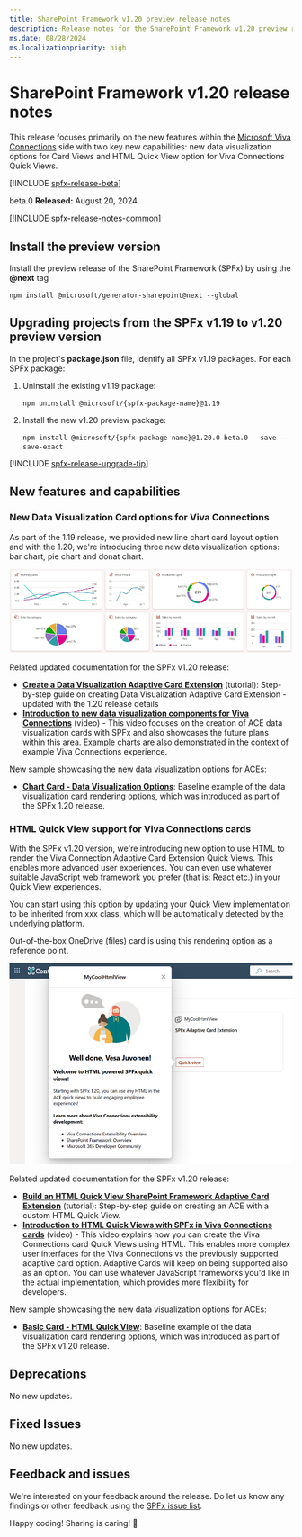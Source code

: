 ```yaml
---
title: SharePoint Framework v1.20 preview release notes
description: Release notes for the SharePoint Framework v1.20 preview release.
ms.date: 08/28/2024
ms.localizationpriority: high
---
```

# SharePoint Framework v1.20 release notes

This release focuses primarily on the new features within the [Microsoft Viva Connections](./viva/overview-viva-connections.md) side with two key new capabilities: new data visualization options for Card Views and HTML Quick View option for Viva Connections Quick Views.

[!INCLUDE [spfx-release-beta](../../includes/snippets/spfx-release-beta.md)]

beta.0 **Released:** August 20, 2024

[!INCLUDE [spfx-release-notes-common](../../includes/snippets/spfx-release-notes-common.md)]

## Install the preview version

Install the preview release of the SharePoint Framework (SPFx) by using the **@next** tag

```console
npm install @microsoft/generator-sharepoint@next --global
```

## Upgrading projects from the SPFx v1.19 to v1.20 preview version

In the project's **package.json** file, identify all SPFx v1.19 packages. For each SPFx package:

1. Uninstall the existing v1.19 package:

    ```console
    npm uninstall @microsoft/{spfx-package-name}@1.19
    ```

1. Install the new v1.20 preview package:

    ```console
    npm install @microsoft/{spfx-package-name}@1.20.0-beta.0 --save --save-exact
    ```

[!INCLUDE [spfx-release-upgrade-tip](../../includes/snippets/spfx-release-upgrade-tip.md)]

## New features and capabilities

### New Data Visualization Card options for Viva Connections

As part of the 1.19 release, we provided new line chart card layout option and with the 1.20, we're introducing three new data visualization options: bar chart, pie chart and donat chart.

![Sample chart card layouts](../images/120-release-notes/chart-cards-options.png)

Related updated documentation for the SPFx v1.20 release:

- **[Create a Data Visualization Adaptive Card Extension](viva/get-started/build-data-visualization-adaptive-card-extension.md)** (tutorial): Step-by-step guide on creating Data Visualization Adaptive Card Extension - updated with the 1.20 release details
- **[Introduction to new data visualization components for Viva Connections](https://www.youtube.com/watch?v=zBLEEF6cC7I)** (video) - This video focuses on the creation of ACE data visualization cards with SPFx and also showcases the future plans within this area. Example charts are also demonstrated in the context of example Viva Connections experience.

New sample showcasing the new data visualization options for ACEs:

- **[Chart Card - Data Visualization Options](https://github.com/pnp/sp-dev-fx-aces/tree/main/samples/ChartCard-DataVisualizationOptions)**: Baseline example of the data visualization card rendering options, which was introduced as part of the SPFx 1.20 release.

### HTML Quick View support for Viva Connections cards

With the SPFx v1.20 version, we're introducing new option to use HTML to render the Viva Connection Adaptive Card Extension Quick Views. This enables more advanced user experiences. You can even use whatever suitable JavaScript web framework you prefer (that is: React etc.) in your Quick View experiences.

You can start using this option by updating your Quick View implementation to be inherited from xxx class, which will be automatically detected by the underlying platform.

Out-of-the-box OneDrive (files) card is using this rendering option as a reference point.

![Preview on HTML Quick Views](../images/120-release-notes/html-quick-views.png)

Related updated documentation for the SPFx v1.20 release:

- **[Build an HTML Quick View SharePoint Framework Adaptive Card Extension](./viva/get-started/build-html-quickview-adaptive-card-extension.md)** (tutorial): Step-by-step guide on creating an ACE with a custom HTML Quick View.
- **[Introduction to HTML Quick Views with SPFx in Viva Connections cards](https://youtu.be/kL6Nsx-K8Oo)** (video) - This video explains how you can create the Viva Connections card Quick Views using HTML. This enables more complex user interfaces for the Viva Connections vs the previously supported adaptive card option. Adaptive Cards will keep on being supported also as an option. You can use whatever JavaScript frameworks you'd like in the actual implementation, which provides more flexibility for developers.

New sample showcasing the new data visualization options for ACEs:

- **[Basic Card - HTML Quick View](https://github.com/pnp/sp-dev-fx-aces/tree/main/samples/BasicCard-HTML-QuickView)**: Baseline example of the data visualization card rendering options, which was introduced as part of the SPFx v1.20 release.


## Deprecations

No new updates.

## Fixed Issues

No new updates.

## Feedback and issues

We're interested on your feedback around the release. Do let us know any findings or other feedback using the [SPFx issue list](https://github.com/SharePoint/sp-dev-docs/issues).

Happy coding! Sharing is caring! 🧡
